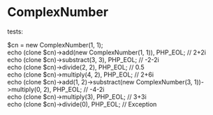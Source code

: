 # ComplexNumber
tests:

$cn = new ComplexNumber(1, 1);  
echo (clone $cn)->add(new ComplexNumber(1, 1)), PHP_EOL; // 2+2i  
echo (clone $cn)->substract(3, 3), PHP_EOL; // -2-2i  
echo (clone $cn)->divide(2, 2), PHP_EOL; // 0.5  
echo (clone $cn)->multiply(4, 2), PHP_EOL; // 2+6i  
echo (clone $cn)->add(1, 2)->substract(new ComplexNumber(3, 1))->multiply(0, 2), PHP_EOL; // -4-2i  
echo (clone $cn)->multiply(3), PHP_EOL; // 3+3i  
echo (clone $cn)->divide(0), PHP_EOL; // Exception
